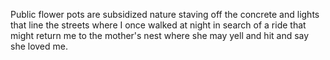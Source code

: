 Public flower pots are subsidized nature staving off the concrete and lights that line the streets where I once walked at night in search of a ride that might return me to the mother's nest where she may yell and hit and say she loved me.